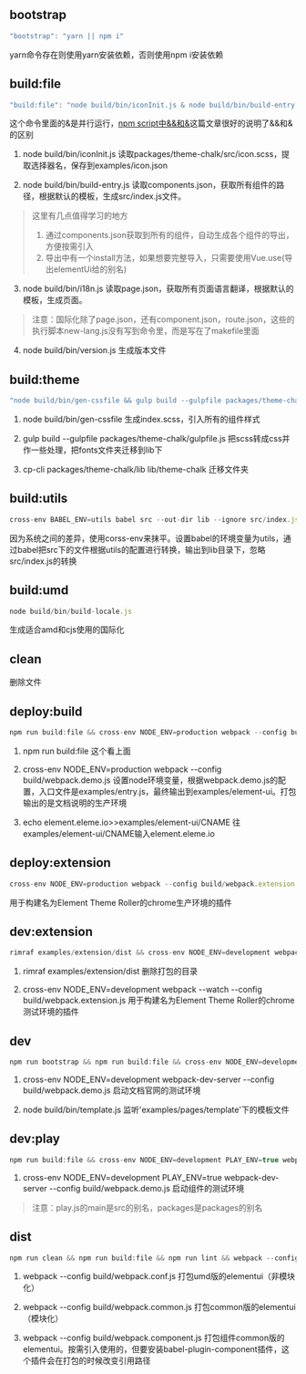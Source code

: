 ## bootstrap
```js
"bootstrap": "yarn || npm i"
```
yarn命令存在则使用yarn安装依赖，否则使用npm i安装依赖

## build:file
```js
"build:file": "node build/bin/iconInit.js & node build/bin/build-entry.js & node build/bin/i18n.js & node build/bin/version.js"
```
这个命令里面的&是并行运行，[npm script中&&和&](https://juejin.cn/post/6844903664994222093)这篇文章很好的说明了&&和&的区别

1. node build/bin/iconInit.js
读取packages/theme-chalk/src/icon.scss，提取选择器名，保存到examples/icon.json

2. node build/bin/build-entry.js
读取components.json，获取所有组件的路径，根据默认的模板，生成src/index.js文件。

> 这里有几点值得学习的地方
> 1. 通过components.json获取到所有的组件，自动生成各个组件的导出，方便按需引入
> 2. 导出中有一个install方法，如果想要完整导入，只需要使用Vue.use(导出elementUi给的别名)

3. node build/bin/i18n.js
读取page.json，获取所有页面语言翻译，根据默认的模板，生成页面。

> 注意：国际化除了page.json，还有component.json，route.json，这些的执行脚本new-lang.js没有写到命令里，而是写在了makefile里面

4. node build/bin/version.js
生成版本文件

## build:theme
```js
"node build/bin/gen-cssfile && gulp build --gulpfile packages/theme-chalk/gulpfile.js && cp-cli packages/theme-chalk/lib lib/theme-chalk"
```

1. node build/bin/gen-cssfile
生成index.scss，引入所有的组件样式

2. gulp build --gulpfile packages/theme-chalk/gulpfile.js
把scss转成css并作一些处理，把fonts文件夹迁移到lib下

3. cp-cli packages/theme-chalk/lib lib/theme-chalk
迁移文件夹

## build:utils
```js
cross-env BABEL_ENV=utils babel src --out-dir lib --ignore src/index.js
```
因为系统之间的差异，使用corss-env来抹平。设置babel的环境变量为utils，通过babel把src下的文件根据utils的配置进行转换，输出到lib目录下，忽略src/index.js的转换

## build:umd
```js
node build/bin/build-locale.js
```
生成适合amd和cjs使用的国际化

## clean
删除文件

## deploy:build
```js
npm run build:file && cross-env NODE_ENV=production webpack --config build/webpack.demo.js && echo element.eleme.io>>examples/element-ui/CNAME
```
1. npm run build:file
这个看上面

2. cross-env NODE_ENV=production webpack --config build/webpack.demo.js
设置node环境变量，根据webpack.demo.js的配置，入口文件是examples/entry.js，最终输出到examples/element-ui。打包输出的是文档说明的生产环境

3. echo element.eleme.io>>examples/element-ui/CNAME
往examples/element-ui/CNAME输入element.eleme.io

## deploy:extension
```js
cross-env NODE_ENV=production webpack --config build/webpack.extension.js
```
用于构建名为Element Theme Roller的chrome生产环境的插件

## dev:extension
```js
rimraf examples/extension/dist && cross-env NODE_ENV=development webpack --watch --config build/webpack.extension.js
```

1. rimraf examples/extension/dist
删除打包的目录

2. cross-env NODE_ENV=development webpack --watch --config build/webpack.extension.js
用于构建名为Element Theme Roller的chrome测试环境的插件

## dev
```js
npm run bootstrap && npm run build:file && cross-env NODE_ENV=development webpack-dev-server --config build/webpack.demo.js & node build/bin/template.js
```
1. cross-env NODE_ENV=development webpack-dev-server --config build/webpack.demo.js
启动文档官网的测试环境

2. node build/bin/template.js
监听'examples/pages/template'下的模板文件

## dev:play
```js
npm run build:file && cross-env NODE_ENV=development PLAY_ENV=true webpack-dev-server --config build/webpack.demo.js
```
1. cross-env NODE_ENV=development PLAY_ENV=true webpack-dev-server --config build/webpack.demo.js
启动组件的测试环境
> 注意：play.js的main是src的别名，packages是packages的别名

## dist
```js
npm run clean && npm run build:file && npm run lint && webpack --config build/webpack.conf.js && webpack --config build/webpack.common.js && webpack --config build/webpack.component.js && npm run build:utils && npm run build:umd && npm run build:theme
```
1. webpack --config build/webpack.conf.js
打包umd版的elementui（非模块化）

2. webpack --config build/webpack.common.js
打包common版的elementui（模块化）

3. webpack --config build/webpack.component.js
打包组件common版的elementui。按需引入使用的，但要安装babel-plugin-component插件，这个插件会在打包的时候改变引用路径